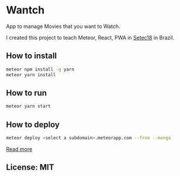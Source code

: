 # Wantch

App to manage Movies that you want to Watch.

I created this project to teach Meteor, React, PWA in [Setec18](https://www.even3.com.br/setec18) in Brazil.

## How to install

```bash
meteor npm install -g yarn
meteor yarn install
```

## How to run

```bash
meteor yarn start
```

## How to deploy

```bash
meteor deploy <select a subdomain>.meteorapp.com --free --mongo
```

[Read more](https://cloud-guide.meteor.com/deploy-quickstart.html)

## License: MIT

